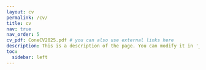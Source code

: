 ```yaml
---
layout: cv
permalink: /cv/
title: cv
nav: true
nav_order: 5
cv_pdf: ConeCV2025.pdf # you can also use external links here
description: This is a description of the page. You can modify it in '_pages/cv.md'. You can also change or remove the top pdf download button.
toc:
  sidebar: left
---
```

